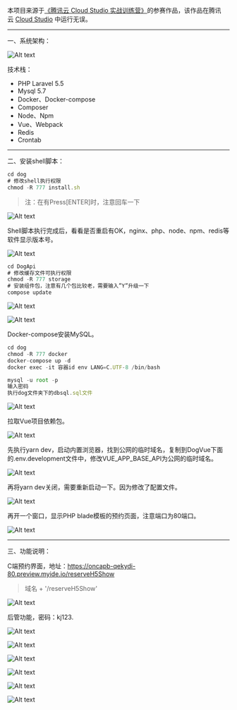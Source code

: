 本项目来源于[《腾讯云 Cloud Studio 实战训练营》](https://marketing.csdn.net/p/06a21ca7f4a1843512fa8f8c40a16635)的参赛作品，该作品在腾讯云 [Cloud Studio](https://www.cloudstudio.net/?utm=csdn) 中运行无误。

---

一、系统架构：

![Alt text](image.png)

技术栈：

- PHP Laravel 5.5
- Mysql 5.7
- Docker、Docker-compose
- Composer
- Node、Npm
- Vue、Webpack
- Redis
- Crontab

---

二、安装shell脚本：

```js
cd dog
# 修改shell执行权限
chmod -R 777 install.sh
```

> 注：在有Press[ENTER]时，注意回车一下

![Alt text](image-1.png)

Shell脚本执行完成后，看看是否重启有OK，nginx、php、node、npm、redis等软件显示版本号。

![Alt text](image-2.png)

```js
cd DogApi
# 修改缓存文件可执行权限
chmod -R 777 storage
# 安装组件包，注意有几个包比较老，需要输入”Y”升级一下
compose update
```

![Alt text](image-3.png)

![Alt text](image-4.png)

Docker-compose安装MySQL。
```js
cd dog
chmod -R 777 docker
docker-compose up -d
docker exec -it 容器id env LANG=C.UTF-8 /bin/bash

mysql -u root -p
输入密码
执行dog文件夹下的dbsql.sql文件
```

![Alt text](image-5.png)

拉取Vue项目依赖包。

![Alt text](image-6.png)

先执行yarn dev，启动内置浏览器，找到公网的临时域名，复制到DogVue下面的.env.development文件中，修改VUE_APP_BASE_API为公网的临时域名。

![Alt text](image-7.png)

再将yarn dev关闭，需要重新启动一下。因为修改了配置文件。

![Alt text](image-8.png)

再开一个窗口，显示PHP blade模板的预约页面，注意端口为80端口。

![Alt text](image-9.png)

---

三、功能说明：

C端预约界面，地址：https://oncapb-qekydi-80.preview.myide.io/reserveH5Show

> 域名 + '/reserveH5Show'

![Alt text](image-10.png)

后管功能，密码：kj123.

![Alt text](image-11.png)

![Alt text](image-12.png)

![Alt text](image-13.png)

![Alt text](image-14.png)

![Alt text](image-15.png)

![Alt text](image-16.png)

